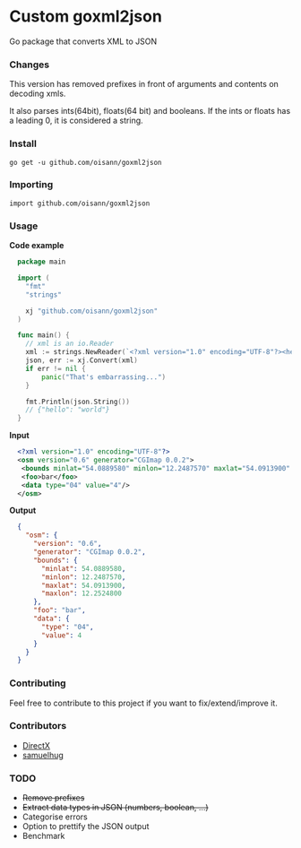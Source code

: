 # Custom goxml2json

Go package that converts XML to JSON


### Changes

This version has removed prefixes in front of arguments and contents on decoding xmls.

It also parses ints(64bit), floats(64 bit) and booleans. If the ints or floats has a leading 0, it is considered a string.


### Install

    go get -u github.com/oisann/goxml2json

### Importing

    import github.com/oisann/goxml2json

### Usage

**Code example**

```go
  package main

  import (
  	"fmt"
  	"strings"

  	xj "github.com/oisann/goxml2json"
  )

  func main() {
  	// xml is an io.Reader
  	xml := strings.NewReader(`<?xml version="1.0" encoding="UTF-8"?><hello>world</hello>`)
  	json, err := xj.Convert(xml)
  	if err != nil {
  		panic("That's embarrassing...")
  	}

  	fmt.Println(json.String())
  	// {"hello": "world"}
  }

```

**Input**

```xml
  <?xml version="1.0" encoding="UTF-8"?>
  <osm version="0.6" generator="CGImap 0.0.2">
   <bounds minlat="54.0889580" minlon="12.2487570" maxlat="54.0913900" maxlon="12.2524800"/>
   <foo>bar</foo>
   <data type="04" value="4"/>
  </osm>
```

**Output**

```json
  {
    "osm": {
      "version": "0.6",
      "generator": "CGImap 0.0.2",
      "bounds": {
        "minlat": 54.0889580,
        "minlon": 12.2487570,
        "maxlat": 54.0913900,
        "maxlon": 12.2524800
      },
      "foo": "bar",
      "data": {
        "type": "04",
        "value": 4
      }
    }
  }
```

### Contributing
Feel free to contribute to this project if you want to fix/extend/improve it.

### Contributors

  - [DirectX](https://github.com/directx)
  - [samuelhug](https://github.com/samuelhug)

### TODO
   * ~~Remove prefixes~~
   * ~~Extract data types in JSON (numbers, boolean, ...)~~
   * Categorise errors
   * Option to prettify the JSON output
   * Benchmark
